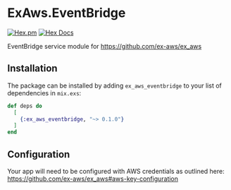 # ExAws.EventBridge

[![Hex.pm](https://img.shields.io/hexpm/v/ex_aws_eventbridge.svg)](https://hex.pm/packages/ex_aws_eventbridge)
[![Hex Docs](https://img.shields.io/badge/hex-docs-lightgreen.svg)](https://hexdocs.pm/ex_aws_eventbridge/)

EventBridge service module for https://github.com/ex-aws/ex_aws

## Installation

The package can be installed
by adding `ex_aws_eventbridge` to your list of dependencies in `mix.exs`:

```elixir
def deps do
  [
    {:ex_aws_eventbridge, "~> 0.1.0"}
  ]
end
```

## Configuration
Your app will need to be configured with AWS credentials as outlined here: https://github.com/ex-aws/ex_aws#aws-key-configuration

